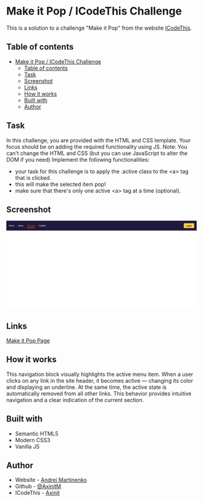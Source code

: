# Make it Pop / ICodeThis Challenge

This is a solution to a challenge "Make it Pop" from the website [ICodeThis](https://icodethis.com/modes/functional/571/submissions/341524).

## Table of contents
- [Make it Pop / ICodeThis Challenge](#make-it-pop--icodethis-challenge)
  - [Table of contents](#table-of-contents)
  - [Task](#task)
  - [Screenshot](#screenshot)
  - [Links](#links)
  - [How it works](#how-it-works)
  - [Built with](#built-with)
  - [Author](#author)

## Task

In this challenge, you are provided with the HTML and CSS template. Your focus should be on adding the required functionality using JS.
Note: You can't change the HTML and CSS (but you can use JavaScript to alter the DOM if you need)
Implement the following functionalities:
- your task for this challenge is to apply the .active class to the &lt;a&gt; tag that is clicked.
- this will make the selected item pop!
- make sure that there's only one active &lt;a&gt; tag at a time (optional).


## Screenshot

![](./images/screenshot.png)

## Links

[Make it Pop Page](https://your-solution-url.com)

## How it works
This navigation block visually highlights the active menu item. When a user clicks on any link in the site header, it becomes active — changing its color and displaying an underline. At the same time, the active state is automatically removed from all other links. This behavior provides intuitive navigation and a clear indication of the current section.

## Built with

- Semantic HTML5
- Modern CSS3
- Vanilla JS

## Author

- Website - [Andrei Martinenko](https://www.frontender.biz)
- Github - [@AxinitM](https://github.com/AxinitM)
- ICodeThis - [Axinit](https://icodethis.com/Axinit)